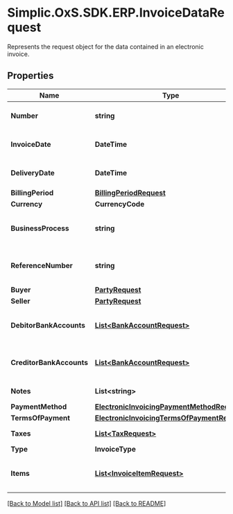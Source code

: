 # Simplic.OxS.SDK.ERP.InvoiceDataRequest
Represents the request object for the data contained in an electronic invoice.

## Properties

Name | Type | Description | Notes
------------ | ------------- | ------------- | -------------
**Number** | **string** | Gets or sets the invoice number. | [optional] 
**InvoiceDate** | **DateTime** | Gets or sets the invoice date. | [optional] 
**DeliveryDate** | **DateTime** | Gets or sets the delivery date. | [optional] 
**BillingPeriod** | [**BillingPeriodRequest**](BillingPeriodRequest.md) |  | [optional] 
**Currency** | **CurrencyCode** |  | [optional] 
**BusinessProcess** | **string** | Gets or sets the business process. | [optional] 
**ReferenceNumber** | **string** | Gets or sets the reference number. | [optional] 
**Buyer** | [**PartyRequest**](PartyRequest.md) |  | [optional] 
**Seller** | [**PartyRequest**](PartyRequest.md) |  | [optional] 
**DebitorBankAccounts** | [**List&lt;BankAccountRequest&gt;**](BankAccountRequest.md) | Gets or sets the debitor bank accounts. | [optional] 
**CreditorBankAccounts** | [**List&lt;BankAccountRequest&gt;**](BankAccountRequest.md) | Gets or sets the creditor bank accounts. | [optional] 
**Notes** | **List&lt;string&gt;** | Gets or sets the notes. | [optional] 
**PaymentMethod** | [**ElectronicInvoicingPaymentMethodRequest**](ElectronicInvoicingPaymentMethodRequest.md) |  | [optional] 
**TermsOfPayment** | [**ElectronicInvoicingTermsOfPaymentRequest**](ElectronicInvoicingTermsOfPaymentRequest.md) |  | [optional] 
**Taxes** | [**List&lt;TaxRequest&gt;**](TaxRequest.md) | Gets or sets the taxes. | [optional] 
**Type** | **InvoiceType** |  | [optional] 
**Items** | [**List&lt;InvoiceItemRequest&gt;**](InvoiceItemRequest.md) | Gets or sets the set of invoice items. | [optional] 

[[Back to Model list]](../README.md#documentation-for-models) [[Back to API list]](../README.md#documentation-for-api-endpoints) [[Back to README]](../README.md)

